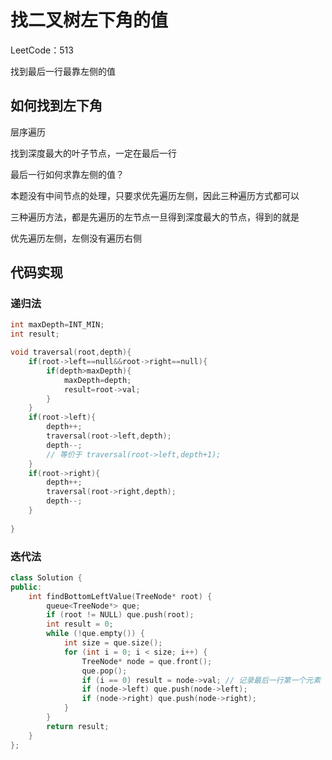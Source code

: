 # 找二叉树左下角的值

LeetCode：513

找到最后一行最靠左侧的值

## 如何找到左下角

层序遍历

找到深度最大的叶子节点，一定在最后一行

最后一行如何求靠左侧的值？

本题没有中间节点的处理，只要求优先遍历左侧，因此三种遍历方式都可以

三种遍历方法，都是先遍历的左节点一旦得到深度最大的节点，得到的就是

优先遍历左侧，左侧没有遍历右侧

## 代码实现

### 递归法

```c++
int maxDepth=INT_MIN;
int result;

void traversal(root,depth){
    if(root->left==null&&root->right==null){
        if(depth>maxDepth){
            maxDepth=depth;
            result=root->val;
        }
    }
    if(root->left){
        depth++;
        traversal(root->left,depth);
        depth--;
        // 等价于 traversal(root->left,depth+1);
    }
    if(root->right){
        depth++;
        traversal(root->right,depth);
        depth--;
    }
    
}

```

### 迭代法

```c++
class Solution {
public:
    int findBottomLeftValue(TreeNode* root) {
        queue<TreeNode*> que;
        if (root != NULL) que.push(root);
        int result = 0;
        while (!que.empty()) {
            int size = que.size();
            for (int i = 0; i < size; i++) {
                TreeNode* node = que.front();
                que.pop();
                if (i == 0) result = node->val; // 记录最后一行第一个元素
                if (node->left) que.push(node->left);
                if (node->right) que.push(node->right);
            }
        }
        return result;
    }
};
```

